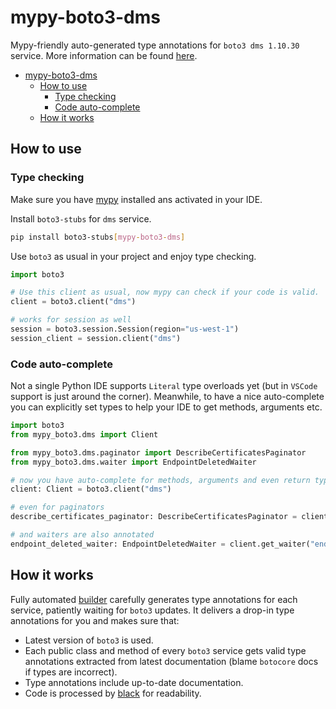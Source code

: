 # mypy-boto3-dms

Mypy-friendly auto-generated type annotations for `boto3 dms 1.10.30` service.
More information can be found [here](https://github.com/vemel/mypy_boto3).

- [mypy-boto3-dms](#mypy-boto3-dms)
  - [How to use](#how-to-use)
    - [Type checking](#type-checking)
    - [Code auto-complete](#code-auto-complete)
  - [How it works](#how-it-works)

## How to use

### Type checking

Make sure you have [mypy](https://github.com/python/mypy) installed ans activated in your IDE.

Install `boto3-stubs` for `dms` service.

```bash
pip install boto3-stubs[mypy-boto3-dms]
```

Use `boto3` as usual in your project and enjoy type checking.

```python
import boto3

# Use this client as usual, now mypy can check if your code is valid.
client = boto3.client("dms")

# works for session as well
session = boto3.session.Session(region="us-west-1")
session_client = session.client("dms")

```

### Code auto-complete

Not a single Python IDE supports `Literal` type overloads yet (but in `VSCode` support is just around the corner).
Meanwhile, to have a nice auto-complete you can explicitly set types to help your IDE to get methods, arguments etc.

```python
import boto3
from mypy_boto3.dms import Client

from mypy_boto3.dms.paginator import DescribeCertificatesPaginator
from mypy_boto3.dms.waiter import EndpointDeletedWaiter

# now you have auto-complete for methods, arguments and even return types
client: Client = boto3.client("dms")

# even for paginators
describe_certificates_paginator: DescribeCertificatesPaginator = client.get_paginator("describe_certificates")

# and waiters are also annotated
endpoint_deleted_waiter: EndpointDeletedWaiter = client.get_waiter("endpoint_deleted")
```

## How it works

Fully automated [builder](https://github.com/vemel/mypy_boto3) carefully generates
type annotations for each service, patiently waiting for `boto3` updates. It delivers
a drop-in type annotations for you and makes sure that:

- Latest version of `boto3` is used.
- Each public class and method of every `boto3` service gets valid type annotations
  extracted from latest documentation (blame `botocore` docs if types are incorrect).
- Type annotations include up-to-date documentation.
- Code is processed by [black](https://github.com/psf/black) for readability.